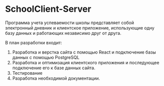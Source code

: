 # SchoolClient-Server

Программа учета успеваемости школы представляет собой электронный дневник и клиентское приложение, использующие одну базу данных и работающих независимо друг от друга.

В план разработки входит:
1. Разработка и верстка сайта с помощью React и подключение базы данных с помощью PostgreSQL
2. Разработка и оптимизация клиентского приложения и последующее подключение его к базе данных сайта.
3. Тестирование
4. Разработка необходимой документации.
